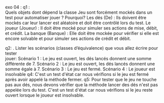 exo 04 : 
q1  :  
Quels objets dont dépend la classe Jeu sont forcément mockés dans un test 
pour automatiser jouer ? Pourquoi?
Les dés (De) : Ils doivent être mockés car leur lancer est aléatoire et doit être contrôlé lors du test. 
Le joueur (Joueur) : Il doit être mocké pour simuler ses actions de mise, débit, et crédit.
La banque (Banque) : Elle doit être mockée pour vérifier si elle est encore solvable et pour simuler ses actions de crédit et débit. 

q2: 
. Lister les scénarios (classes d’équivalence) que vous allez écrire pour tester  
jouer:
Scénario 1 : Le jeu est ouvert, les dés lancés donnent une somme différente de 7.
Scénario 2 : Le jeu est ouvert, les dés lancés donnent une somme égale à 7.
Scénario 3 : Le jeu est fermé.
Scénario 4 : Le joueur est insolvable
q4:
C'est un test d'état car nous vérifions si le jeu est fermé après avoir appelé la méthode fermer.
q5:
Pour tester que le jeu ne touche pas aux dés, nous devons vérifier que la méthode lancer des dés n'est pas appelée lors du test. 
C'est un test d'état car nous vérifions si le jeu reste ouvert lorsque le joueur est insolvable.

